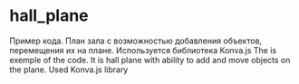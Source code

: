 # hall_plane
Пример кода. План зала с возможностью добавления объектов, перемещения их на плане. Используется библиотека Konva.js
The is exemple of the code. It is hall plane with ability to add and move objects on the plane. Used Konva.js library
